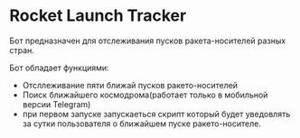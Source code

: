 # Rocket Launch Tracker

Бот предназначен для отслеживания пусков ракета-носителей разных стран.

Бот обладает функциями: 
- Отсллеживание пяти ближай пусков ракето-носителей
- Поиск ближайшего космодрома(работает только в мобильной версии Telegram)
- при первом запуске запускаеться скрипт который будет уведовлять за сутки пользователя
  о ближайшем пуске ракето-носителе.  